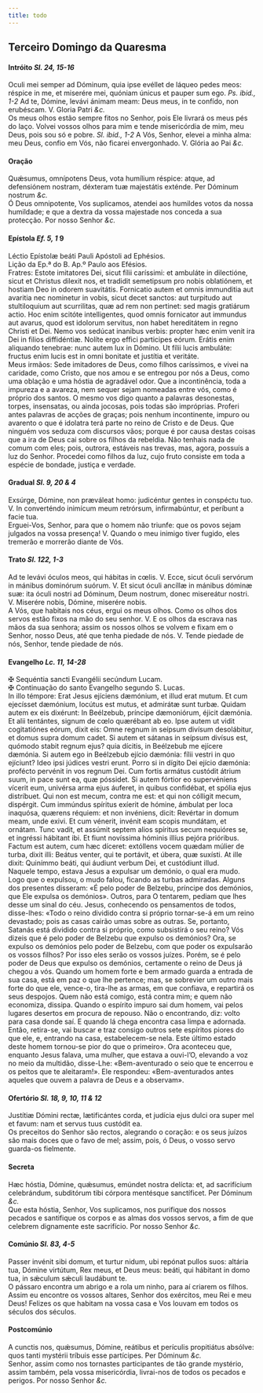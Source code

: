```yaml
---
title: todo
---
```

<h2 class="text-center">Terceiro Domingo da Quaresma</em>

<h4 class="text-center">Intróito <em>Sl. 24, 15-16</em></h4>
<div class="container-fluid">
<div class="row">
<div class="dropcap text-justify">
Oculi mei semper ad Dóminum, quia ipse evéllet de láqueo pedes meos: réspice in me, et miserére mei, quóniam únicus et pauper sum ego. <em>Ps. ibid., 1-2</em> Ad te, Dómine, levávi ánimam meam: Deus meus, in te confído, non erubéscam.
V. Gloria Patri <em>&c.</em>
</div>
<div class="dropcap text-justify">
Os meus olhos estão sempre fitos no Senhor, pois Ele livrará os meus pés do laço. Volvei vossos olhos para mim e tende misericórdia de mim, meu Deus, pois sou só e pobre. <em>Sl. ibid., 1-2</em> A Vós, Senhor, elevei a minha alma: meu Deus, confio em Vós, não ficarei envergonhado.
V. Glória ao Pai <em>&c.</em>
</div>
</div>
</div>

<h4 class="text-center">Oração</h4>
<div class="container-fluid">
<div class="row">
<div class="dropcap text-justify">
Quǽsumus, omnípotens Deus, vota humílium réspice: atque, ad defensiónem nostram, déxteram tuæ majestátis exténde. Per Dóminum nostrum <em>&c.</em>
</div>
<div class="dropcap text-justify">
Ó Deus omnipotente, Vos suplicamos, atendei aos humildes votos da nossa humildade; e que a dextra da vossa majestade nos conceda a sua protecção. Por nosso Senhor <em>&c.</em>
</div>
</div>
</div>

<h4 class="text-center">Epístola <em>Ef. 5, 1</em> 9</em></h4>
<div class="container-fluid">
<div class="row">
<div class="text-justify">
Léctio Epístolæ beáti Pauli Apóstoli ad Ephésios.
</div>
<div class="text-justify">
Lição da Ep.ª do B. Ap.º Paulo aos Efésios.
</div>
<div class="dropcap text-justify">
Fratres: Estote imitatores Dei, sicut fílii caríssimi: et ambuláte in dilectióne, sicut et Christus dilexit nos, et tradidit semetipsum pro nobis oblatiónem, et hostiam Deo in odorem suavitátis. Fornicatio autem et omnis immunditia aut avaritia nec nominetur in vobis, sicut decet sanctos: aut turpitudo aut stultiloquium aut scurrilitas, quæ ad rem non pertinet: sed magis gratiárum actio. Hoc enim scitóte intelligentes, quod omnis fornicator aut immundus aut avarus, quod est idolorum servitus, non habet hereditátem in regno Christi et Dei. Nemo vos sedúcat inanibus verbis: propter hæc enim venit ira Dei in filios diffidéntiæ. Nolíte ergo effici participes eórum. Erátis enim aliquando tenebrae: nunc autem lux in Dómino. Ut fílii lucis ambuláte: fructus enim lucis est in omni bonitate et justítia et veritáte.
</div>
<div class="dropcap text-justify">
Meus irmãos: Sede imitadores de Deus, como filhos caríssimos, e vivei na caridade, como Cristo, que nos amou e se entregou por nós a Deus, como uma oblação e uma hóstia de agradável odor. Que a incontinência, toda a impureza e a avareza, nem sequer sejam nomeadas entre vós, como é próprio dos santos. O mesmo vos digo quanto a palavras desonestas, torpes, insensatas, ou ainda jocosas, pois todas são impróprias. Proferi antes palavras de acções de graças; pois nenhum incontinente, impuro ou avarento o que é idolatra terá parte no reino de Cristo e de Deus. Que ninguém vos seduza com discursos vãos; porque é por causa destas coisas que a ira de Deus cai sobre os filhos da rebeldia. Não tenhais nada de comum com eles; pois, outrora, estáveis nas trevas, mas, agora, possuís a luz do Senhor. Procedei como filhos da luz, cujo fruto consiste em toda a espécie de bondade, justiça e verdade.
</div>
</div>
</div>

<h4 class="text-center">Gradual <em>Sl. 9, 20 & 4</em></h4>
<div class="container-fluid">
<div class="row">
<div class="dropcap text-justify">
Exsúrge, Dómine, non præváleat homo: judicéntur gentes in conspéctu tuo. V. In converténdo inimícum meum retrórsum, infirmabúntur, et períbunt a facie tua.
</div>
<div class="dropcap text-justify">
Erguei-Vos, Senhor, para que o homem não triunfe: que os povos sejam julgados na vossa presença! V. Quando o meu inimigo tiver fugido, eles tremerão e morrerão diante de Vós.
</div>
</div>
</div>

<h4 class="text-center">Trato <em>Sl. 122, 1-3</em></h4>
<div class="container-fluid">
<div class="row">
<div class="dropcap text-justify">
Ad te levávi óculos meos, qui hábitas in cœlis. V. Ecce, sicut óculi servórum in mánibus dominórum suórum. V. Et sicut óculi ancíllæ in mánibus dóminæ suæ: ita óculi nostri ad Dóminum, Deum nostrum, donec misereátur nostri. V. Miserére nobis, Dómine, miserére nobis.
</div>
<div class="dropcap text-justify">
A Vós, que habitais nos céus, ergui os meus olhos. Como os olhos dos servos estão fixos na mão do seu senhor. V. E os olhos da escrava nas mãos da sua senhora; assim os nossos olhos se volvem e fixam em o Senhor, nosso Deus, até que tenha piedade de nós. V. Tende piedade de nós, Senhor, tende piedade de nós.
</div>
</div>
</div>

<h4 class="text-center">Evangelho <em>Lc. 11, 14-28</em></h4>
<div class="container-fluid">
<div class="row">
<div class="text-justify">
<span class="text-danger">&#10016;</span> Sequéntia sancti Evangélii secúndum Lucam.
</div>
<div class="text-justify">
<span class="text-danger">&#10016;</span> Continuação do santo Evangelho segundo S. Lucas.
</div>
<div class="dropcap text-justify">
In illo témpore: Erat Jesus ejíciens dæmónium, et illud erat mutum. Et cum ejecísset dæmónium, locútus est mutus, et admirátæ sunt turbæ. Quidam autem ex eis dixérunt: In Beélzebub, príncipe dæmoniórum, éjicit dæmónia. Et alii tentántes, signum de cœlo quærébant ab eo. Ipse autem ut vidit cogitatiónes eórum, dixit eis: Omne regnum in seípsum divísum desolábitur, et domus supra domum cadet. Si autem et sátanas in seípsum divísus est, quómodo stabit regnum ejus? quia dícitis, in Beélzebub me ejícere dæmónia. Si autem ego in Beélzebub ejício dæmónia: fílii vestri in quo ejíciunt? Ideo ipsi júdices vestri erunt. Porro si in dígito Dei ejício dæmónia: profécto pervénit in vos regnum Dei. Cum fortis armátus custódit átrium suum, in pace sunt ea, quæ póssidet. Si autem fórtior eo supervéniens vícerit eum, univérsa arma ejus áuferet, in quibus confidébat, et spólia ejus distríbuet. Qui non est mecum, contra me est: et qui non cólligit mecum, dispérgit. Cum immúndus spíritus exíerit de hómine, ámbulat per loca inaquósa, quærens réquiem: et non invéniens, dicit: Revértar in domum meam, unde exivi. Et cum vénerit, invénit eam scopis mundátam, et ornátam. Tunc vadit, et assúmit septem alios spíritus secum nequióres se, et ingréssi hábitant ibi. Et fiunt novíssima hóminis illíus pejóra prióribus. Factum est autem, cum hæc díceret: extóllens vocem quædam múlier de turba, dixit illi: Beátus venter, qui te portávit, et úbera, quæ suxísti. At ille dixit: Quinímmo beáti, qui áudiunt verbum Dei, et custódiunt illud.
</div>
<div class="dropcap text-justify">
Naquele tempo, estava Jesus a expulsar um demónio, o qual era mudo. Logo que o expulsou, o mudo falou, ficando as turbas admiradas. Alguns dos presentes disseram: «É pelo poder de Belzebu, príncipe dos demónios, que Ele expulsa os demónios». Outros, para O tentarem, pediam que lhes desse um sinal do céu. Jesus, conhecendo os pensamentos de todos, disse-lhes: «Todo o reino dividido contra si próprio tornar-se-á em um reino devastado; pois as casas cairão umas sobre as outras. Se, portanto, Satanás está dividido contra si próprio, como subsistirá o seu reino? Vós dizeis que é pelo poder de Belzebu que expulso os demónios? Ora, se expulso os demónios pelo poder de Belzebu, com que poder os expulsarão os vossos filhos? Por isso eles serão os vossos juízes. Porém, se é pelo poder de Deus que expulso os demónios, certamente o reino de Deus já chegou a vós. Quando um homem forte e bem armado guarda a entrada de sua casa, está em paz o que lhe pertence; mas, se sobrevier um outro mais forte do que ele, vence-o, tira-lhe as armas, em que confiava, e repartirá os seus despojos. Quem não está comigo, está contra mim; e quem não economiza, dissipa. Quando o espírito impuro sai dum homem, vai pelos lugares desertos em procura de repouso. Não o encontrando, diz: volto para casa donde saí. E quando lá chega encontra casa limpa e adornada. Então, retira-se, vai buscar e traz consigo outros sete espíritos piores do que ele, e, entrando na casa, estabelecem-se nela. Este último estado deste homem tornou-se pior do que o primeiro». Ora aconteceu que, enquanto Jesus falava, uma mulher, que estava a ouvi-l’O, elevando a voz no meio da multidão, disse-Lhe: «Bem-aventurado o seio que te encerrou e os peitos que te aleitaram!». Ele respondeu: «Bem-aventurados antes aqueles que ouvem a palavra de Deus e a observam».
</div>
</div>
</div>

<h4 class="text-center">Ofertório <em>Sl. 18, 9, 10, 11 & 12</em></h4>
<div class="container-fluid">
<div class="row">
<div class="dropcap text-justify">
Justítiæ Dómini rectæ, lætificántes corda, et judícia ejus dulci ora super mel et favum: nam et servus tuus custódit ea.
</div>
<div class="dropcap text-justify">
Os preceitos do Senhor são rectos, alegrando o coração: e os seus juízos são mais doces que o favo de mel; assim, pois, ó Deus, o vosso servo guarda-os fielmente.
</div>
</div>
</div>

<h4 class="text-center">Secreta</h4>
<div class="container-fluid">
<div class="row">
<div class="dropcap text-justify">
Hæc hóstia, Dómine, quǽsumus, emúndet nostra delícta: et, ad sacrifícium celebrándum, subditórum tibi córpora mentésque sanctíficet. Per Dóminum <em>&c.</em>
</div>
<div class="dropcap text-justify">
Que esta hóstia, Senhor, Vos suplicamos, nos purifique dos nossos pecados e santifique os corpos e as almas dos vossos servos, a fim de que celebrem dignamente este sacrifício. Por nosso Senhor <em>&c.</em>
</div>
</div>
</div>

<h4 class="text-center">Comúnio <em>Sl. 83, 4-5</em></h4>
<div class="container-fluid">
<div class="row">
<div class="dropcap text-justify">
Passer invénit sibi domum, et turtur nidum, ubi repónat pullos suos: altária tua, Dómine virtútum, Rex meus, et Deus meus: beáti, qui hábitant in domo tua, in sǽculum sǽculi laudábunt te.
</div>
<div class="dropcap text-justify">
O pássaro encontra um abrigo e a rola um ninho, para aí criarem os filhos. Assim eu encontre os vossos altares, Senhor dos exércitos, meu Rei e meu Deus! Felizes os que habitam na vossa casa e Vos louvam em todos os séculos dos séculos.
</div>
</div>
</div>

<h4 class="text-center">Postcomúnio</h4>
<div class="container-fluid">
<div class="row">
<div class="dropcap text-justify">
A cunctis nos, quǽsumus, Dómine, reátibus et perículis propitiátus absólve: quos tanti mystérii tríbuis esse partícipes. Per Dóminum <em>&c.</em>
</div>
<div class="dropcap text-justify">
Senhor, assim como nos tornastes participantes de tão grande mystério, assim também, pela vossa misericórdia, livrai-nos de todos os pecados e perigos. Por nosso Senhor <em>&c.</em>
</div>
</div>
</div>
